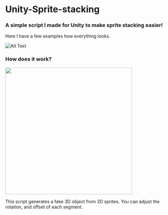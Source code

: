 # Unity-Sprite-stacking
<h3>A simple script I made for Unity to make sprite stacking easier!</h3>

Here I have a few examples how everything looks.

![Alt Text](https://media.giphy.com/media/xAlARaQRTFjrU32GON/giphy.gif)

<h3>How does it work?</h3>
<img src="https://media.giphy.com/media/xAlARaQRTFjrU32GON/giphy.gif" width="400" height="400" />

This script generates a fake 3D object from 2D sprites. You can adjust the rotation, and offset of each segment.


